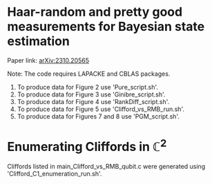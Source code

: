 # Haar-random and pretty good measurements for Bayesian state estimation

Paper link: [arXiv:2310.20565](https://arxiv.org/abs/2310.20565)

Note: The code requires LAPACKE and CBLAS packages.

1. To produce data for Figure 2 use 'Pure_script.sh'.
2. To produce data for Figure 3 use 'Ginibre_script.sh'.
3. To produce data for Figure 4 use 'RankDiff_script.sh'.
4. To produce data for Figure 5 use 'Clifford_vs_RMB_run.sh'.
5. To produce data for Figures 7 and 8 use 'PGM_script.sh'.

# Enumerating Cliffords in $\mathbb{C}^2$

Cliffords listed in main_Clifford_vs_RMB_qubit.c were generated using 'Clifford_C1_enumeration_run.sh'.